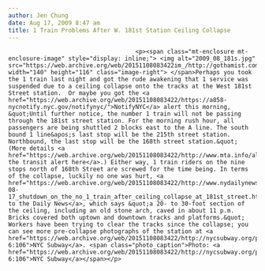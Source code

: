 ```yaml
---
author: Jen Chung
date: Aug 17, 2009 8:47 am
title: 1 Train Problems After W. 181st Station Ceiling Collapse
---
```


	
										<p><span class="mt-enclosure mt-enclosure-image" style="display: inline;"> <img alt="2009_08_181s.jpg" src="https://web.archive.org/web/20151108083422im_/http://gothamist.com/attachments/jen/2009_08_181s.jpg" width="140" height="116" class="image-right"> </span>Perhaps you took the 1 train last night and got the rude awakening that 1 service was suspended due to a ceiling collapse onto the tracks at the West 181st Street station.  Or maybe you got the <a href="https://web.archive.org/web/20151108083422/https://a858-nycnotify.nyc.gov/notifynyc/">NotifyNYC</a> alert this morning, &quot;Until further notice, the number 1 train will not be passing through the 181st street station. For the morning rush hour, all passengers are being shuttled 2 blocks east to the A line. The south bound 1 line&apos;s last stop will be the 215th street station. Northbound, the last stop will be the 168th street station.&quot; (More details <a href="https://web.archive.org/web/20151108083422/http://www.mta.info/alert/alertnyct.htm">on the transit alert here</a>.) Either way, 1 train riders on the nine stops north of 168th Street are screwed for the time being. In terms of the collapse, luckily no one was hurt, <a href="https://web.archive.org/web/20151108083422/http://www.nydailynews.com/ny_local/2009/08/17/2009-08-17_shutdown_on_the_no_1_train_after_ceiling_collapse_at_181st_street.html">according to the Daily News</a>, which says &quot;a 20- to 30-foot section of the ceiling, including an old stone arch, caved in about 11 p.m. Bricks covered both uptown and downtown tracks and platforms.&quot; Workers have been trying to clear the tracks since the collapse; you can see more pre-collapse photographs of the station at <a href="https://web.archive.org/web/20151108083422/http://nycsubway.org/perl/stations?6:106">NYC Subway</a>. <span class="photo_caption">Photo: <a href="https://web.archive.org/web/20151108083422/http://nycsubway.org/perl/stations?6:106">NYC Subway</a></span></p>					
										
									
				